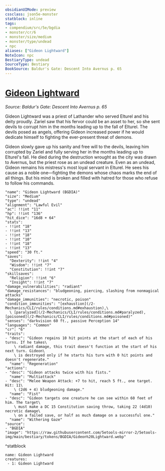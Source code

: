 ```yaml
---
obsidianUIMode: preview
cssclass: json5e-monster
statblock: inline
tags:
- compendium/src/5e/bgdia
- monster/cr/6
- monster/size/medium
- monster/type/undead
- npc
aliases: ["Gideon Lightward"]
NoteIcon: npc
BestiaryType: undead
SourceType: Bestiary
BookSource: Baldur's Gate: Descent Into Avernus p. 65
---
```

# [Gideon Lightward](2-Mechanics/CLI/bestiary/npc/gideon-lightward-bgdia.md)
*Source: Baldur's Gate: Descent Into Avernus p. 65*  

Gideon Lightward was a priest of Lathander who served Elturel and his deity proudly. Zariel saw that his fervor could be an asset to her, so she sent devils to corrupt him in the months leading up to the fall of Elturel. The devils posed as angels, offering Gideon increased power if he would dedicate himself to fighting the ever-present threat of demons.

Gideon slowly gave up his sanity and free will to the devils, leaving him corrupted by Zariel and fully serving her in the months leading up to Elturel's fall. He died during the destruction wrought as the city was drawn to Avernus, but the priest rose as an undead creature. Even as an undead, Gideon remains his mistress's most loyal servant in Elturel. He sees his cause as a noble one—fighting the demons whose chaos marks the end of all things. But his mind is broken and filled with hatred for those who refuse to follow his commands.

```statblock
"name": "Gideon Lightward (BGDIA)"
"size": "Medium"
"type": "undead"
"alignment": "Lawful Evil"
"ac": !!int "11"
"hp": !!int "136"
"hit_dice": "16d8 + 64"
"stats":
- !!int "18"
- !!int "13"
- !!int "18"
- !!int "10"
- !!int "18"
- !!int "13"
"speed": "30 ft."
"saves":
  "Dexterity": !!int "4"
  "Wisdom": !!int "7"
  "Constitution": !!int "7"
"skillsaves":
  "Religion": !!int "6"
  "Insight": !!int "7"
"damage_vulnerabilities": "radiant"
"damage_resistances": "bludgeoning, piercing, slashing from nonmagical attacks"
"damage_immunities": "necrotic, poison"
"condition_immunities": "[exhaustion](/2-Mechanics/CLI/rules/conditions.md#exhaustion),\
  \ [paralyzed](/2-Mechanics/CLI/rules/conditions.md#paralyzed), [poisoned](/2-Mechanics/CLI/rules/conditions.md#poisoned)"
"senses": "darkvision 60 ft., passive Perception 14"
"languages": "Common"
"cr": "6"
"traits":
- "desc": "Gideon regains 10 hit points at the start of each of his turns. If he takes\
    \ radiant damage, this trait doesn't function at the start of his next turn. Gideon\
    \ is destroyed only if he starts his turn with 0 hit points and doesn't regenerate."
  "name": "Regeneration"
"actions":
- "desc": "Gideon attacks twice with his fists."
  "name": "Multiattack"
- "desc": "Melee Weapon Attack: +7 to hit, reach 5 ft., one target. Hit: 11\
    \ (2d6 + 4) bludgeoning damage."
  "name": "Fist"
- "desc": "Gideon targets one creature he can see within 60 feet of him. The target\
    \ must make a DC 15 Constitution saving throw, taking 22 (4d10) necrotic damage\
    \ on a failed save, or half as much damage on a successful one."
  "name": "Withering Gaze"
"source":
- "BGDIA"
"image": "https://raw.githubusercontent.com/5etools-mirror-2/5etools-img/main/bestiary/tokens/BGDIA/Gideon%20Lightward.webp"
```
^statblock

```encounter-table
name: Gideon Lightward
creatures:
 - 1: Gideon Lightward
```